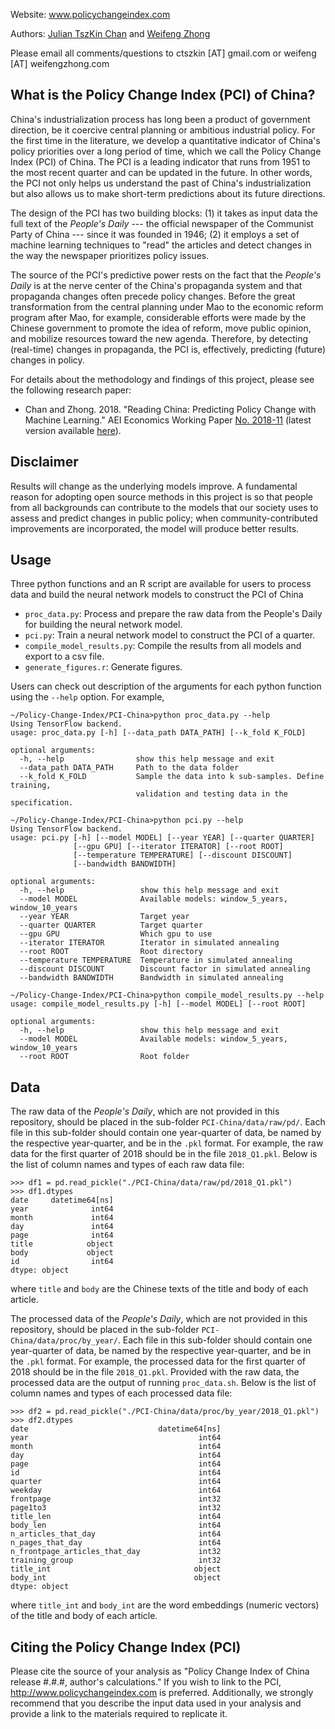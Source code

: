 Website: www.policychangeindex.com

Authors: [Julian TszKin Chan](http://sites.google.com/site/ctszkin/) and [Weifeng Zhong](http://www.weifengzhong.com)

Please email all comments/questions to ctszkin [AT] gmail.com or weifeng [AT] weifengzhong.com

What is the Policy Change Index (PCI) of China?
-----------------------------------------------
China's industrialization process has long been a product of government direction, be it coercive central planning or ambitious industrial policy. For the first time in the literature, we develop a quantitative indicator of China's policy priorities over a long period of time, which we call the Policy Change Index (PCI) of China. The PCI is a leading indicator that runs from 1951 to the most recent quarter and can be updated in the future. In other words, the PCI not only helps us understand the past of China's industrialization but also allows us to make short-term predictions about its future directions.

The design of the PCI has two building blocks: (1) it takes as input data the full text of the *People's Daily* --- the official newspaper of the Communist Party of China --- since it was founded in 1946; (2) it employs a set of machine learning techniques to "read" the articles and detect changes in the way the newspaper prioritizes policy issues.

The source of the PCI's predictive power rests on the fact that the *People's Daily* is at the nerve center of the China's propaganda system and that propaganda changes often precede policy changes. Before the great transformation from the central planning under Mao to the economic reform program after Mao, for example, considerable efforts were made by the Chinese government to promote the idea of reform, move public opinion, and mobilize resources toward the new agenda. Therefore, by detecting (real-time) changes in propaganda, the PCI is, effectively, predicting (future) changes in policy.

For details about the methodology and findings of this project, please see the following research paper:

- Chan and Zhong. 2018. "Reading China: Predicting Policy Change with Machine Learning." AEI Economics Working Paper [No. 2018-11](http://www.aei.org/wp-content/uploads/2018/10/Reading-China-AEI-WP.pdf) (latest version available [here](../blob/master/docs/Reading_China.pdf)).


Disclaimer
----------
Results will change as the underlying models improve. A fundamental reason for adopting open source methods in this project is so that people from all backgrounds can contribute to the models that our society uses to assess and predict changes in public policy; when community-contributed improvements are incorporated, the model will produce better results.


Usage
---------------
Three python functions and an R script are available for users to process data and build the neural network models to construct the PCI of China

- `proc_data.py`:              Process and prepare the raw data from the People's Daily for building the neural network model.
- `pci.py`:                    Train a neural network model to construct the PCI of a quarter.
- `compile_model_results.py`:  Compile the results from all models and export to a csv file.
- `generate_figures.r`:        Generate figures.

Users can check out description of the arguments for each python function using the `--help` option. For example, 


```{shell}
~/Policy-Change-Index/PCI-China>python proc_data.py --help
Using TensorFlow backend.
usage: proc_data.py [-h] [--data_path DATA_PATH] [--k_fold K_FOLD]

optional arguments:
  -h, --help                show this help message and exit
  --data_path DATA_PATH     Path to the data folder
  --k_fold K_FOLD           Sample the data into k sub-samples. Define training,
                            validation and testing data in the specification.
```

```{shell}
~/Policy-Change-Index/PCI-China>python pci.py --help
Using TensorFlow backend.
usage: pci.py [-h] [--model MODEL] [--year YEAR] [--quarter QUARTER]
              [--gpu GPU] [--iterator ITERATOR] [--root ROOT]
              [--temperature TEMPERATURE] [--discount DISCOUNT]
              [--bandwidth BANDWIDTH]

optional arguments:
  -h, --help                 show this help message and exit
  --model MODEL              Available models: window_5_years, window_10_years
  --year YEAR                Target year
  --quarter QUARTER          Target quarter
  --gpu GPU                  Which gpu to use
  --iterator ITERATOR        Iterator in simulated annealing
  --root ROOT                Root directory
  --temperature TEMPERATURE  Temperature in simulated annealing
  --discount DISCOUNT        Discount factor in simulated annealing
  --bandwidth BANDWIDTH      Bandwidth in simulated annealing
```

```{shell}
~/Policy-Change-Index/PCI-China>python compile_model_results.py --help
usage: compile_model_results.py [-h] [--model MODEL] [--root ROOT]

optional arguments:
  -h, --help                 show this help message and exit
  --model MODEL              Available models: window_5_years, window_10_years
  --root ROOT                Root folder
```

Data
----
The raw data of the *People's Daily*, which are not provided in this repository, should be placed in the sub-folder ```PCI-China/data/raw/pd/```. Each file in this sub-folder should contain one year-quarter of data, be named by the respective year-quarter, and be in the ```.pkl``` format. For example, the raw data for the first quarter of 2018 should be in the file ```2018_Q1.pkl```. Below is the list of column names and types of each raw data file:
```{python}
>>> df1 = pd.read_pickle("./PCI-China/data/raw/pd/2018_Q1.pkl")
>>> df1.dtypes
date     datetime64[ns]
year              int64
month             int64
day               int64
page              int64
title            object
body             object
id                int64
dtype: object
```
where ```title``` and ```body``` are the Chinese texts of the title and body of each article.

The processed data of the *People's Daily*, which are not provided in this repository, should be placed in the sub-folder ```PCI-China/data/proc/by_year/```. Each file in this sub-folder should contain one year-quarter of data, be named by the respective year-quarter, and be in the ```.pkl``` format. For example, the processed data for the first quarter of 2018 should be in the file ```2018_Q1.pkl```. Provided with the raw data, the processed data are the output of running ```proc_data.sh```. Below is the list of column names and types of each processed data file:
```{python}
>>> df2 = pd.read_pickle("./PCI-China/data/proc/by_year/2018_Q1.pkl")
>>> df2.dtypes
date                             datetime64[ns]
year                                      int64
month                                     int64
day                                       int64
page                                      int64
id                                        int64
quarter                                   int64
weekday                                   int64
frontpage                                 int32
page1to3                                  int32
title_len                                 int64
body_len                                  int64
n_articles_that_day                       int64
n_pages_that_day                          int64
n_frontpage_articles_that_day             int32
training_group                            int32
title_int                                object
body_int                                 object
dtype: object
```
where ```title_int``` and ```body_int``` are the word embeddings (numeric vectors) of the title and body of each article.


Citing the Policy Change Index (PCI)
------------------------------------

Please cite the source of your analysis as "Policy Change Index of China release #.#.#, author's calculations." If you wish to link to the PCI, http://www.policychangeindex.com is preferred. Additionally, we strongly recommend that you describe the input data used in your analysis and provide a link to the materials required to replicate it.
